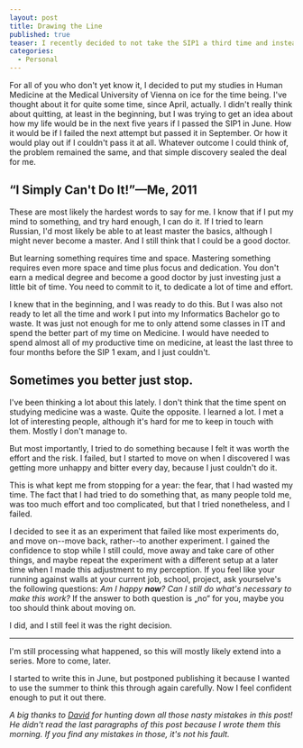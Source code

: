 ```yaml
---
layout: post
title: Drawing the Line
published: true
teaser: I recently decided to not take the SIP1 a third time and instead focus my time and energy on finishing my Bachelor's Degree in Health Informatics and acquire a Master in Informatics later on.
categories:
  - Personal
---
```


For all of you who don't yet know it, I decided to put my studies in Human Medicine at the Medical University of Vienna on ice for the time being. I've thought about it for quite some time, since April, actually. I didn't really think about quitting, at least in the beginning, but I was trying to get an idea about how my life would be in the next five years if I passed the SIP1 in June. How it would be if I failed the next attempt but passed it in September. Or how it would play out if I couldn't pass it at all. Whatever outcome I could think of, the problem remained the same, and that simple discovery sealed the deal for me.

## “I Simply Can't Do It!”&mdash;Me, 2011

These are most likely the hardest words to say for me. I know that if I put my mind to something, and try hard enough, I can do it. If I tried to learn Russian, I'd most likely be able to at least master the basics, although I might never become a master. And I still think that I could be a good doctor.

But learning something requires time and space. Mastering something requires even more space and time plus focus and dedication. You don't earn a medical degree and become a good doctor by just investing just a little bit of time. You need to commit to it, to dedicate a lot of time and effort.

I knew that in the beginning, and I was ready to do this. But I was also not ready to let all the time and work I put into my Informatics Bachelor go to waste. It was just not enough for me to only attend some classes in IT and spend the better part of my time on Medicine. I would have needed to spend almost all of my productive time on medicine, at least the last three to four months before the SIP 1 exam, and I just couldn't.

## Sometimes you better just stop.

I've been thinking a lot about this lately. I don't think that the time spent on studying medicine was a waste. Quite the opposite. I learned a lot. I met a lot of interesting people, although it's hard for me to keep in touch with them. Mostly I don't manage to.

But most importantly, I tried to do something because I felt it was worth the effort and the risk. I failed, but I started to move on when I discovered I was getting more unhappy and bitter every day, because I just couldn't do it.

This is what kept me from stopping for a year: the fear, that I had wasted my time. The fact that I had tried to do something that, as many people told me, was too much effort and too complicated, but that I tried nonetheless, and I failed.

I decided to see it as an experiment that failed like most experiments do, and move on--move back, rather--to another experiment. I gained the confidence to stop while I still could, move away and take care of other things, and maybe repeat the experiment with a different setup at a later time when I made this adjustment to my perception. If you feel like your running against walls at your current job, school, project, ask yourselve's the following questions: *Am I happy **now**? Can I still do what's necessary to make this work?* If the answer to both question is „no“ for you, maybe you too should think about moving on.

I did, and I still feel it was the right decision.

***

I'm still processing what happened, so this will mostly likely extend into a series. More to come, later.

I started to write this in June, but postponed publishing it because I wanted to use the summer to think this through again carefully. Now I feel confident enough to put it out there.

*A big thanks to [David](https://twitter.com/#!/americanandertu "david's twitter profile") for hunting down all those nasty mistakes in this post! He didn't read the last paragraphs of this post because I wrote them this morning. If you find any mistakes in those, it's not his fault.*